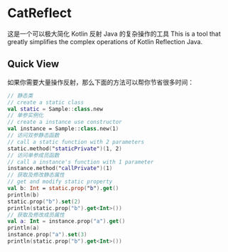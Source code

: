 # CatReflect

这是一个可以极大简化 Kotlin 反射 Java 的复杂操作的工具 This is a tool that greatly simplifies the complex operations of Kotlin Reflection Java.

## Quick View

如果你需要大量操作反射，那么下面的方法可以帮你节省很多时间：

```kotlin
// 静态类
// create a static class
val static = Sample::class.new
// 单参实例化
// create a instance use constructor
val instance = Sample::class.new(1)
// 访问双参静态函数
// call a static function with 2 parameters
static.method("staticPrivate")(1, 2)
// 访问单参成员函数
// call a instance's function with 1 parameter
instance.method("callPrivate")(1)
// 获取及修改静态属性
// get and modify static property
val b: Int = static.prop("b").get()
println(b)
static.prop("b").set(2)
println(static.prop("b").get<Int>())
// 获取及修改成员属性
val a: Int = instance.prop("a").get()
println(a)
instance.prop("a").set(3)
println(static.prop("b").get<Int>())
```